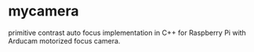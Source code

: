 # mycamera
primitive contrast auto focus implementation in C++ for Raspberry Pi with Arducam motorized focus camera.
